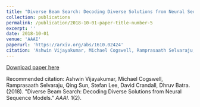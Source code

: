 ```yaml
---
title: "Diverse Beam Search: Decoding Diverse Solutions from Neural Sequence Models"
collection: publications
permalink: /publication/2018-10-01-paper-title-number-5
excerpt: ''
date: 2018-10-01
venue: 'AAAI'
paperurl: 'https://arxiv.org/abs/1610.02424'
citation: 'Ashwin Vijayakumar, Michael Cogswell, Ramprasaath Selvaraju, Qing Sun, Stefan Lee, David Crandall, Dhruv Batra. (2018). &quot;Diverse Beam Search: Decoding Diverse Solutions from Neural Sequence Models.&quot; <i>AAAI</i>. 1(2).'
---
```


[Download paper here](https://arxiv.org/abs/1610.02424)

Recommended citation: Ashwin Vijayakumar, Michael Cogswell, Ramprasaath Selvaraju, Qing Sun, Stefan Lee, David Crandall, Dhruv Batra. (2018). "Diverse Beam Search: Decoding Diverse Solutions from Neural Sequence Models." <i>AAAI</i>. 1(2).
